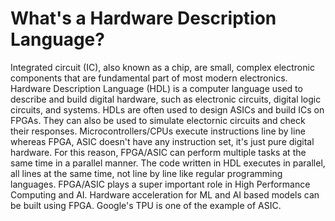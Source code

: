 # What's a Hardware Description Language?
Integrated circuit (IC), also known as a chip, are small, complex electronic components that are fundamental part of most modern electronics.
Hardware Description Language (HDL) is a computer language used to describe and build digital hardware, such as electronic circuits, digital logic circuits, and systems. HDLs are often used to design ASICs and build ICs on FPGAs. They can also be used to simulate electornic circuits and check their responses. Microcontrollers/CPUs execute instructions line by line whereas FPGA, ASIC doesn't have any instruction set, it's just pure digital hardware. For this reason, FPGA/ASIC can perform multiple tasks at the same time in a parallel manner. The code written in HDL executes in parallel, all lines at the same time, not line by line like regular programming languages. FPGA/ASIC plays a super important role in High Performance Computing and AI. Hardware acceleration for ML and AI based models can be built using FPGA. Google's TPU is one of the example of ASIC.


